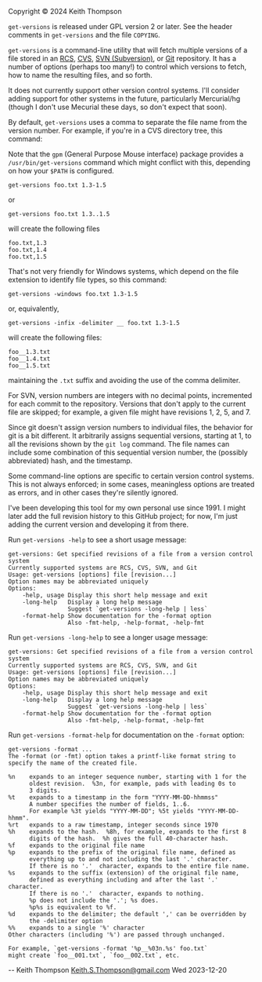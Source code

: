Copyright © 2024 Keith Thompson

`get-versions` is released under GPL version 2 or later.  See the
header comments in `get-versions` and the file `COPYING`.

`get-versions` is a command-line utility that will fetch multiple
versions of a file stored in an
[RCS](https://www.gnu.org/software/rcs/),
[CVS](https://www.nongnu.org/cvs/),
[SVN (Subversion)](https://subversion.apache.org/), or
[Git](https://git-scm.com/)
repository. It has a number of options (perhaps too many!) to control
which versions to fetch, how to name the resulting files, and so forth.

It does not currently support other version control systems.
I'll consider adding support for other systems in the future,
particularly Mercurial/hg (though I don't use Mecurial these days,
so don't expect that soon).

By default, `get-versions` uses a comma to separate the file name from
the version number.  For example, if you're in a CVS directory tree,
this command:

Note that the `gpm` (General Purpose Mouse interface) package provides
a `/usr/bin/get-versions` command which might conflict with this,
depending on how your `$PATH` is configured.

```
get-versions foo.txt 1.3-1.5
```

or

```
get-versions foo.txt 1.3..1.5
```

will create the following files

```
foo.txt,1.3
foo.txt,1.4
foo.txt,1.5
```

That's not very friendly for Windows systems, which depend on the
file extension to identify file types, so this command:

```
get-versions -windows foo.txt 1.3-1.5
```

or, equivalently,

```
get-versions -infix -delimiter __ foo.txt 1.3-1.5
```

will create the following files:

```
foo__1.3.txt
foo__1.4.txt
foo__1.5.txt
```

maintaining the `.txt` suffix and avoiding the use of the comma
delimiter.

For SVN, version numbers are integers with no decimal points,
incremented for each commit to the repository.  Versions that don't
apply to the current file are skipped; for example, a given file
might have revisions 1, 2, 5, and 7.

Since git doesn't assign version numbers to individual files,
the behavior for git is a bit different.  It arbitrarily assigns
sequential versions, starting at 1, to all the revisions shown by the
`git log` command.  The file names can include some combination of
this sequential version number, the (possibly abbreviated) hash,
and the timestamp.

Some command-line options are specific to certain version control
systems.  This is not always enforced; in some cases, meaningless
options are treated as errors, and in other cases they're silently
ignored.

I've been developing this tool for my own personal use since 1991.
I might later add the full revision history to this GitHub project; for
now, I'm just adding the current version and developing it from there.

Run `get-versions -help` to see a short usage message:

```
get-versions: Get specified revisions of a file from a version control system
Currently supported systems are RCS, CVS, SVN, and Git
Usage: get-versions [options] file [revision...]
Option names may be abbreviated uniquely
Options:
    -help, usage Display this short help message and exit
    -long-help   Display a long help message
                 Suggest `get-versions -long-help | less`
    -format-help Show documentation for the -format option
                 Also -fmt-help, -help-format, -help-fmt
```

Run `get-versions -long-help` to see a longer usage message:

```
get-versions: Get specified revisions of a file from a version control system
Currently supported systems are RCS, CVS, SVN, and Git
Usage: get-versions [options] file [revision...]
Option names may be abbreviated uniquely
Options:
    -help, usage Display this short help message and exit
    -long-help   Display a long help message
                 Suggest `get-versions -long-help | less`
    -format-help Show documentation for the -format option
                 Also -fmt-help, -help-format, -help-fmt
```

Run `get-versions -format-help` for documentation on the `-format` option:

```
get-versions -format ...
The -format (or -fmt) option takes a printf-like format string to
specify the name of the created file.

%n    expands to an integer sequence number, starting with 1 for the
      oldest revision.  %3n, for example, pads with leading 0s to
      3 digits.
%t    expands to a timestamp in the form "YYYY-MM-DD-hhmmss"
      A number specifies the number of fields, 1..6.
      For example %3t yields "YYYY-MM-DD"; %5t yields "YYYY-MM-DD-hhmm".
%rt   expands to a raw timestamp, integer seconds since 1970
%h    expands to the hash.  %8h, for example, expands to the first 8
      digits of the hash.  %h gives the full 40-character hash.
%f    expands to the original file name
%p    expands to the prefix of the original file name, defined as
      everything up to and not including the last '.' character.
      If there is no '.'  character, expands to the entire file name.
%s    expands to the suffix (extension) of the original file name,
      defined as everything including and after the last '.' character.
      If there is no '.'  character, expands to nothing.
      %p does not include the '.'; %s does.
      %p%s is equivalent to %f.
%d    expands to the delimiter; the default ',' can be overridden by
      the -delimiter option
%%    expands to a single '%' character
Other characters (including '%') are passed through unchanged.

For example, `get-versions -format '%p__%03n.%s' foo.txt`
might create `foo__001.txt`, `foo__002.txt`, etc.
```

-- Keith Thompson <Keith.S.Thompson@gmail.com> Wed 2023-12-20
